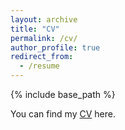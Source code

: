 ```yaml
---
layout: archive
title: "CV"
permalink: /cv/
author_profile: true
redirect_from:
  - /resume
---
```


{% include base_path %}

You can find my [CV](http://wenhaowang1995.github.io/files/CV.pdf) here.
